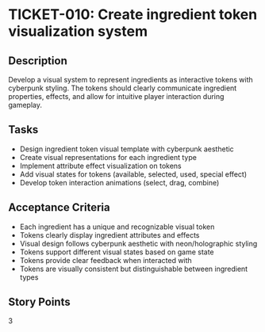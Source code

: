 # TICKET-010: Create ingredient token visualization system

## Description
Develop a visual system to represent ingredients as interactive tokens with cyberpunk styling. The tokens should clearly communicate ingredient properties, effects, and allow for intuitive player interaction during gameplay.

## Tasks
- Design ingredient token visual template with cyberpunk aesthetic
- Create visual representations for each ingredient type
- Implement attribute effect visualization on tokens
- Add visual states for tokens (available, selected, used, special effect)
- Develop token interaction animations (select, drag, combine)

## Acceptance Criteria
- Each ingredient has a unique and recognizable visual token
- Tokens clearly display ingredient attributes and effects
- Visual design follows cyberpunk aesthetic with neon/holographic styling
- Tokens support different visual states based on game state
- Tokens provide clear feedback when interacted with
- Tokens are visually consistent but distinguishable between ingredient types

## Story Points
3 